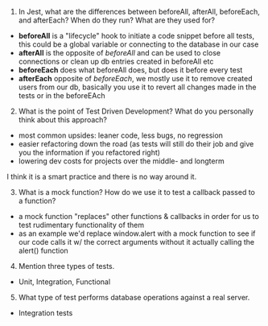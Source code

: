 <!-- Answers to the Short Answer Essay Questions go here -->


1. In Jest, what are the differences between beforeAll, afterAll, beforeEach, and afterEach? When do they run? What are they used for?

- **beforeAll** is a "lifecycle" hook to initiate a code snippet before all tests, this could be a global variable or connecting to the database in our case
- **afterAll** is the opposite of *beforeAll* and can be used to close connections or clean up db entries created in beforeAll etc
- **beforeEach** does what beforeAll does, but does it before every test
- **afterEach** opposite of *beforeEach*, we mostly use it to remove created users from our db, basically you use it to revert all changes made in the tests or in the beforeEAch

2. What is the point of Test Driven Development? What do you personally think about this approach?

- most common upsides: leaner code, less bugs, no regression
- easier refactoring down the road (as tests will still do their job and give you the information if you refactored right)
- lowering dev costs for projects over the middle- and longterm

I think it is a smart practice and there is no way around it.

3. What is a mock function? How do we use it to test a callback passed to a function?

- a mock function "replaces" other functions & callbacks in order for us to test rudimentary functionality of them
- as an example we'd replace window.alert with a mock function to see if our code calls it w/ the correct arguments without it actually calling the alert() function

4. Mention three types of tests.

- Unit, Integration, Functional

5. What type of test performs database operations against a real server.

- Integration tests
